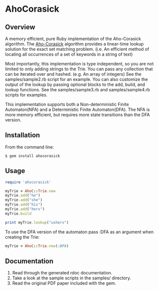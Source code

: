 # AhoCorasick

## Overview

A memory efficient, pure Ruby implementation of the Aho-Corasick algorithm. The [Aho-Corasick](http://en.wikipedia.org/wiki/Aho%E2%80%93Corasick_string_matching_algorithm) algorithm provides a linear-time lookup solution for the exact set matching problem. (i.e. An efficient method of locating all occurrences of a set of keywords in a string of text) 

Most importantly, this implementation is type independent, so you are not limited to only adding strings to the Trie.  You can pass any collection that can be iterated over and hashed.  (e.g. An array of integers)  See the samples/sample2.rb script for an example. You can also customize the output of the lookup by passing optional blocks to the add, build, and lookup functions.  See the samples/sample3.rb and samples/sample4.rb scripts for examples.

This implementation supports both a Non-deterministic Finite Automaton(NFA) and a Deterministic Finite Automaton(DFA). The NFA is more memory efficient, but requires more state transitions than the DFA version. 

## Installation

From the command line:

    $ gem install ahocorasick

## Usage

````ruby
require 'ahocorasick'

myTrie = AhoC::Trie.new
myTrie.add("he")
myTrie.add("she")
myTrie.add("his")
myTrie.add("hers")
myTrie.build

print myTrie.lookup("ushers")
````

To use the DFA version of the automaton pass :DFA as an argument when creating the Trie:

````ruby
myTrie = AhoC::Trie.new(:DFA)
````

## Documentation

1. Read through the generated rdoc documentation.
2. Take a look at the sample scripts in the samples/ directory.
3. Read the original PDF paper included with the gem.
